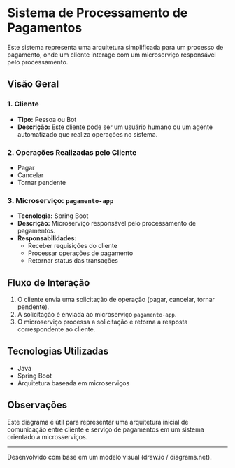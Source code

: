 # Sistema de Processamento de Pagamentos

Este sistema representa uma arquitetura simplificada para um processo de pagamento, onde um cliente interage com um microserviço responsável pelo processamento.

## Visão Geral

### 1. Cliente
- **Tipo:** Pessoa ou Bot
- **Descrição:** Este cliente pode ser um usuário humano ou um agente automatizado que realiza operações no sistema.

### 2. Operações Realizadas pelo Cliente
- Pagar
- Cancelar
- Tornar pendente

### 3. Microserviço: `pagamento-app`
- **Tecnologia:** Spring Boot
- **Descrição:** Microserviço responsável pelo processamento de pagamentos.
- **Responsabilidades:**
  - Receber requisições do cliente
  - Processar operações de pagamento
  - Retornar status das transações

## Fluxo de Interação

1. O cliente envia uma solicitação de operação (pagar, cancelar, tornar pendente).
2. A solicitação é enviada ao microserviço `pagamento-app`.
3. O microserviço processa a solicitação e retorna a resposta correspondente ao cliente.

## Tecnologias Utilizadas
- Java
- Spring Boot
- Arquitetura baseada em microserviços

## Observações
Este diagrama é útil para representar uma arquitetura inicial de comunicação entre cliente e serviço de pagamentos em um sistema orientado a microsserviços.

---

Desenvolvido com base em um modelo visual (draw.io / diagrams.net).
